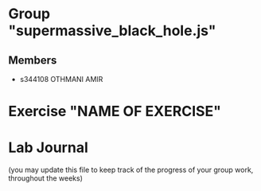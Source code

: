 # Group "supermassive_black_hole.js"

## Members
- s344108 OTHMANI AMIR

# Exercise "NAME OF EXERCISE"

# Lab Journal

(you may update this file to keep track of the progress of your group work, throughout the weeks)
